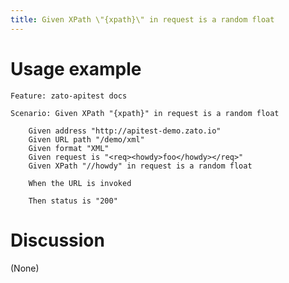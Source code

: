 ```yaml
---
title: Given XPath \"{xpath}\" in request is a random float
---
```


Usage example
=============

    Feature: zato-apitest docs

    Scenario: Given XPath "{xpath}" in request is a random float

        Given address "http://apitest-demo.zato.io"
        Given URL path "/demo/xml"
        Given format "XML"
        Given request is "<req><howdy>foo</howdy></req>"
        Given XPath "//howdy" in request is a random float

        When the URL is invoked

        Then status is "200"

Discussion
==========

(None)
